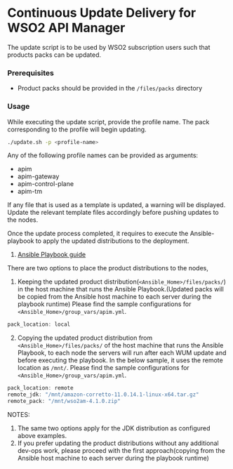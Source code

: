 # Continuous Update Delivery for WSO2 API Manager

The update script is to be used by WSO2 subscription users such that products packs can be updated.

### Prerequisites
* Product packs should be provided in the `/files/packs` directory

### Usage
While executing the update script, provide the profile name. The pack corresponding to the profile will begin updating.
```bash
./update.sh -p <profile-name>
```
Any of the following profile names can be provided as arguments:
* apim
* apim-gateway
* apim-control-plane
* apim-tm

If any file that is used as a template is updated, a warning will be displayed. Update the relevant template files accordingly before pushing updates to the nodes.

Once the update process completed, it requires to execute the Ansible-playbook to apply the updated distributions to the deployment.
1. [Ansible Playbook guide](https://github.com/wso2/ansible-apim/blob/4.0.x/README.md)

There are two options to place the product distributions to the nodes,
1. Keeping the updated product distribution(`<Ansible_Home>/files/packs/`) in the host machine that runs the Ansible Playbook.(Updated packs will be copied from the Ansible host machine to each server during the playbook runtime)
Please find the sample configurations for `<Ansible_Home>/group_vars/apim.yml`.
```java
pack_location: local
```

2. Copying the updated product distribution from `<Ansible_Home>/files/packs/` of the host machine that runs the Ansible Playbook, to each node the servers will run after each WUM update and before executing the playbook.
In the below sample, it uses the remote location as `/mnt/`.
Please find the sample configurations for `<Ansible_Home>/group_vars/apim.yml`.
```java
pack_location: remote
remote_jdk: "/mnt/amazon-corretto-11.0.14.1-linux-x64.tar.gz"
remote_pack: "/mnt/wso2am-4.1.0.zip"
```

NOTES:
1. The same two options apply for the JDK distribution as configured above examples.
2. If you prefer updating the product distributions without any additional dev-ops work, please proceed with the first approach(copying from the Ansible host machine to each server during the playbook runtime)